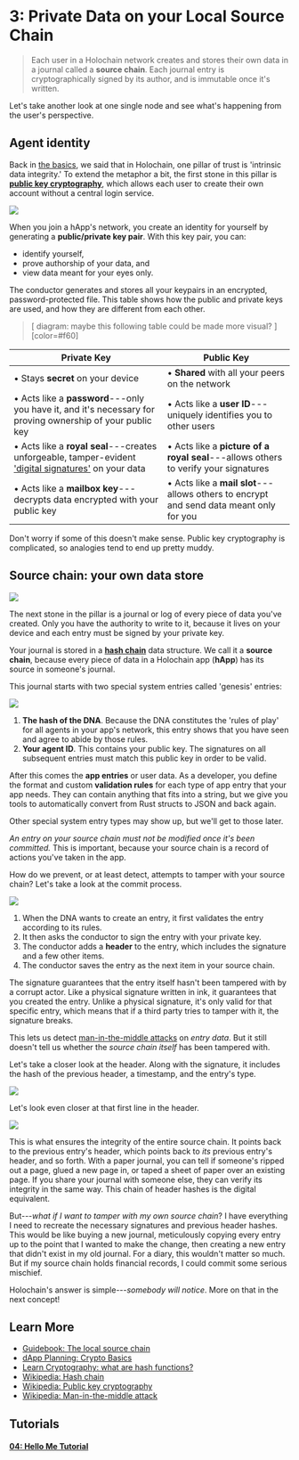 # 3: Private Data on your Local Source Chain

> Each user in a Holochain network creates and stores their own data in a journal called a **source chain**. Each journal entry is cryptographically signed by its author, and is immutable once it's written.

Let's take another look at one single node and see what's happening from the user's perspective.

## Agent identity

Back in [the basics](/concept/1_the_basics), we said that in Holochain, one pillar of trust is 'intrinsic data integrity.' To extend the metaphor a bit, the first stone in this pillar is [**public key cryptography**](https://en.wikipedia.org/wiki/Public-key_cryptography), which allows each user to create their own account without a central login service.

![](https://i.imgur.com/VHTb6yi.png)

When you join a hApp's network, you create an identity for yourself by generating a **public/private key pair**. With this key pair, you can:

* identify yourself,
* prove authorship of your data, and
* view data meant for your eyes only.

The conductor generates and stores all your keypairs in an encrypted, password-protected file. This table shows how the public and private keys are used, and how they are different from each other.

> [ diagram: maybe this following table could be made more visual? ]
> [color=#f60]

| Private Key | Public Key |
| -------- | -------- |
| • Stays **secret** on your device | • **Shared** with all your peers on the network |
| • Acts like a **password**---only you have it, and it's necessary for proving ownership of your public key | • Acts like a **user ID**---uniquely identifies you to other users |
| • Acts like a **royal seal**---creates unforgeable, tamper-evident ['digital signatures'](https://en.wikipedia.org/wiki/Digital_signature) on your data | • Acts like a **picture of a royal seal**---allows others to verify your signatures |
| • Acts like a **mailbox key**---decrypts data encrypted with your public key | • Acts like a **mail slot**---allows others to encrypt and send data meant only for you |

Don't worry if some of this doesn't make sense. Public key cryptography is complicated, so analogies tend to end up pretty muddy.

## Source chain: your own data store

![](https://i.imgur.com/3wXR4G7.png)

The next stone in the pillar is a journal or log of every piece of data you've created. Only you have the authority to write to it, because it lives on your device and each entry must be signed by your private key.

Your journal is stored in a [**hash chain**](https://en.wikipedia.org/wiki/Hash_chain) data structure. We call it a **source chain**, because every piece of data in a Holochain app (**hApp**) has its source in someone's journal.

This journal starts with two special system entries called 'genesis' entries:

![](https://i.imgur.com/wDAn5zr.png)

1. **The hash of the DNA**. Because the DNA constitutes the 'rules of play' for all agents in your app's network, this entry shows that you have seen and agree to abide by those rules.
2. **Your agent ID**. This contains your public key. The signatures on all subsequent entries must match this public key in order to be valid.

After this comes the **app entries** or user data. As a developer, you define the format and custom **validation rules** for each type of app entry that your app needs. They can contain anything that fits into a string, but we give you tools to automatically convert from Rust structs to JSON and back again.

Other special system entry types may show up, but we'll get to those later.

_An entry on your source chain must not be modified once it's been committed._ This is important, because your source chain is a record of actions you've taken in the app.

How do we prevent, or at least detect, attempts to tamper with your source chain? Let's take a look at the commit process.

![](https://i.imgur.com/MxAX5SG.png)

1. When the DNA wants to create an entry, it first validates the entry according to its rules.
2. It then asks the conductor to sign the entry with your private key.
3. The conductor adds a **header** to the entry, which includes the signature and a few other items.
4. The conductor saves the entry as the next item in your source chain.

The signature guarantees that the entry itself hasn't been tampered with by a corrupt actor. Like a physical signature written in ink, it guarantees that you created the entry. Unlike a physical signature, it's only valid for that specific entry, which means that if a third party tries to tamper with it, the signature breaks.

This lets us detect [man-in-the-middle attacks](https://en.wikipedia.org/wiki/Man-in-the-middle_attack) on _entry data_. But it still doesn't tell us whether the _source chain itself_ has been tampered with.

Let's take a closer look at the header. Along with the signature, it includes the hash of the previous header, a timestamp, and the entry's type.

![](https://i.imgur.com/3AOXfVf.png)

Let's look even closer at that first line in the header.

![](https://i.imgur.com/UgMgYq3.png)

This is what ensures the integrity of the entire source chain. It points back to the previous entry's header, which points back to _its_ previous entry's header, and so forth. With a paper journal, you can tell if someone's ripped out a page, glued a new page in, or taped a sheet of paper over an existing page. If you share your journal with someone else, they can verify its integrity in the same way. This chain of header hashes is the digital equivalent.

But---_what if I want to tamper with my own source chain_? I have everything I need to recreate the necessary signatures and previous header hashes. This would be like buying a new journal, meticulously copying every entry up to the point that I wanted to make the change, then creating a new entry that didn't exist in my old journal. For a diary, this wouldn't matter so much. But if my source chain holds financial records, I could commit some serious mischief.

Holochain's answer is simple---_somebody will notice_. More on that in the next concept!

## Learn More

* [Guidebook: The local source chain](../../guide/zome/read_and_write#the-local-source-chain-headers-and-entries)
* [dApp Planning: Crypto Basics](https://medium.com/holochain/dapp-planning-crypto-basics-8bd1073cbe19)
* [Learn Cryptography: what are hash functions?](https://learncryptography.com/hash-functions/what-are-hash-functions)
* [Wikipedia: Hash chain](https://en.wikipedia.org/wiki/Hash_chain)
* [Wikipedia: Public key cryptography](https://en.wikipedia.org/wiki/Public-key_cryptography)
* [Wikipedia: Man-in-the-middle attack](https://en.wikipedia.org/wiki/Man-in-the-middle_attack)

## Tutorials

<div class="h-tile-container">
    <div class="h-tile tile-alt tile-tutorials">
        <a href="../../tutorials/coreconcepts/hello_me">
            <h4>04: Hello Me Tutorial</h4>
        </a>
    </div>
</div>
